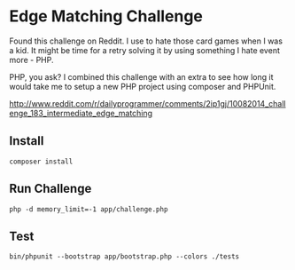 # Edge Matching Challenge

Found this challenge on Reddit. I use to hate those card games when I was a kid.
It might be time for a retry solving it by using something I hate event more - PHP.


PHP, you ask? I combined this challenge with an extra to see how long it would
take me to setup a new PHP project using composer and PHPUnit.

http://www.reddit.com/r/dailyprogrammer/comments/2ip1gj/10082014_challenge_183_intermediate_edge_matching


## Install

```composer install```

## Run Challenge

```php -d memory_limit=-1 app/challenge.php```

## Test

```bin/phpunit --bootstrap app/bootstrap.php --colors ./tests```